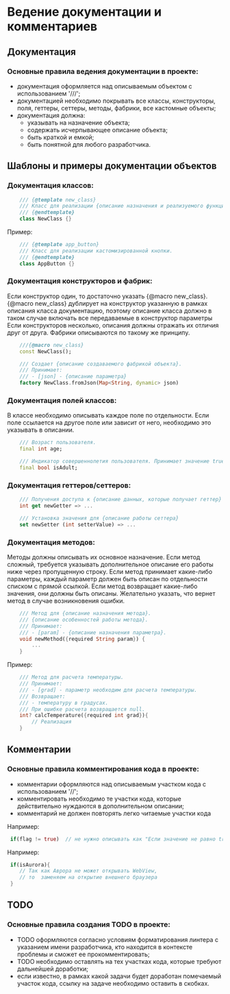 # Ведение документации и комментариев

## Документация

### Основные правила ведения документации в проекте:
- документация оформляется над описываемым объектом с использованием '///';
- документацией необходимо покрывать все классы, конструкторы, поля, геттеры, сеттеры, методы, фабрики, все кастомные объекты;
- документация должна:
    - указывать на назначение объекта;
    - содержать исчерпывающее описание объекта;
    - быть краткой и емкой;
    - быть понятной для любого разработчика.

## Шаблоны и примеры документации объектов

### Документация классов:
```dart
    /// {@template new_class}
    /// Класс для реализации {описание назначения и реализуемого функционала в классе}.
    /// {@endtemplate}
    class NewClass {}
```
Пример:
```dart
    /// {@template app_button}
    /// Класс для реализации кастомизированной кнопки.
    /// {@endtemplate}
    class AppButton {}
```

### Документация конструкторов и фабрик:

Если конструктор один, то достаточно указать {@macro new_class}. 
{@macro new_class} дублирует на конструктор указанную в рамках описания класса документацию, поэтому описание класса должно в таком случае включать все передаваемые в конструктор параметры
Если конструкторов несколько, описания должны отражать их отличия друг от друга. Фабрики описываются по такому же принципу.
```dart
    ///{@macro new_class}
    const NewClass();

    /// Создает {описание создаваемого фабрикой объекта}.
    /// Принимает:
    /// - [json] - {описание параметра}
    factory NewClass.fromJson(Map<String, dynamic> json)
```

### Документация полей классов:
В классе необходимо описывать каждое поле по отдельности. Если поле ссылается на другое поле или зависит от него, необходимо это указывать в описании.
```dart
    /// Возраст пользователя.
    final int age;

    /// Индикатор совершеннолетия пользователя. Принимает значение true, когда [age] больше 18 лет.
    final bool isAdult;
```

### Документация геттеров/сеттеров:
```dart
    /// Получения доступа к {описание данных, которые получает геттер}
    int get newGetter => ...

    /// Установка значения для {описание работы сеттера}
    set newSetter (int setterValue) => ...
```

### Документация методов:
Методы должны описывать их основное назначение. Если метод сложный, требуется указывать дополнительное описание его работы ниже через пропущенную строку. Если метод принимает какие-либо параметры, каждый параметр должен быть описан по отдельности списком с прямой ссылкой. Если метод возвращает какие-либо значения, они должны быть описаны. Желательно указать, что вернет метод в случае возникновения ошибки.
```dart
    /// Метод для {описание назначения метода}.
    /// {описание особенностей работы метода}.
    /// Принимает:
    /// - [param] - {описание назначения параметра}.
    void newMethod({required String param}) {
        ...
    }
```
Пример:
```dart
    /// Метод для расчета температуры.
    /// Принимает:
    /// - [grad] - параметр необходим для расчета температуры.
    /// Возвращает:
    /// - температуру в градусах.
    /// При ошибке расчета возвращается null.
    int? calcTemperature({required int grad}){
        // Реализация
    }
```

## Комментарии

### Основные правила комментирования кода в проекте:
- комментарии оформляются над описываемым участком кода с использованием '//';
- комментировать необходимо те участки кода, которые действительно нуждаются в дополнительном описании;
- комментарий не должен повторять легко читаемые участки кода
  
Например: 
```dart
 if(flag != true)  // не нужно описывать как "Если значение не равно true...
```
Например:
```dart
 if(isAurora){
    // Так как Аврора не может открывать WebView, 
    // то  заменяем на открытие внешнего браузера
 }
```

## TODO

### Основные правила создания TODO в проекте:
- TODO оформляются согласно условиям форматирования линтера с указанием имени разработчика, кто находится в контексте проблемы и сможет ее прокомментировать;
- TODO необходимо оставлять на тех участках кода, которые требуют дальнейшей доработки;
- если известно, в рамках какой задачи будет доработан помечаемый участок кода, ссылку на задаче необходимо оставить в скобках.